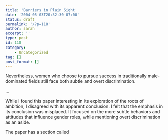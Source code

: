 ```yaml
---
title: 'Barriers in Plain Sight'
date: '2004-05-03T20:32:30-07:00'
status: draft
permalink: '/?p=118'
author: sarah
excerpt: ''
type: post
id: 118
category:
    - Uncategorized
tag: []
post_format: []
---
```

Nevertheless, women who choose to pursue success in traditionally male-dominated fields still face both subtle and overt discrimination.

…

While I found this paper interesting in its exploration of the roots of ambition, I disagreed with its apparent conclusion. I felt that the emphasis in its conclusion was misplaced. It focused on the more subtle behaviors and attitudes that influence gender roles, while mentioning overt discrimination as an aside.

The paper has a section called